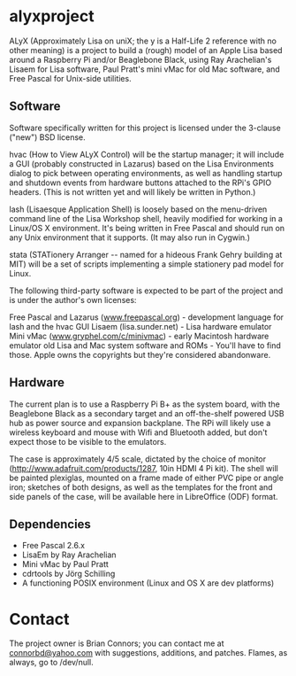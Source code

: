 alyxproject
===========

ALyX (Approximately Lisa on uniX; the y is a Half-Life 2 reference with no other meaning) is a project to build a (rough) model of an Apple Lisa based around a Raspberry Pi and/or Beaglebone Black, using Ray Arachelian's Lisaem for Lisa software, Paul Pratt's mini vMac for old Mac software, and Free Pascal for Unix-side utilities.

Software
--------

Software specifically written for this project is licensed under the 3-clause ("new") BSD license. 

hvac (How to View ALyX Control) will be the startup manager; it will include a GUI (probably constructed in Lazarus) based on the Lisa Environments dialog to pick between operating environments, as well as handling startup and shutdown events from hardware buttons attached to the RPi's GPIO headers. (This is not written yet and will likely be written in Python.)

lash (Lisaesque Application Shell) is loosely based on the menu-driven command line of the Lisa Workshop shell, heavily modified for working in a Linux/OS X environment. It's being written in Free Pascal and should run on any Unix environment that it supports. (It may also run in Cygwin.)

stata (STATionery Arranger -- named for a hideous Frank Gehry building at MIT) will be a set of scripts implementing a simple stationery pad model for Linux.

The following third-party software is expected to be part of the project and is under the author's own licenses:

Free Pascal and Lazarus (www.freepascal.org) - development language for lash and the hvac GUI
Lisaem (lisa.sunder.net) - Lisa hardware emulator
Mini vMac (www.gryphel.com/c/minivmac) - early Macintosh hardware emulator
old Lisa and Mac system software and ROMs - You'll have to find those. Apple owns the copyrights but they're considered abandonware.

Hardware
--------

The current plan is to use a Raspberry Pi B+ as the system board, with the Beaglebone Black as a secondary target and an off-the-shelf powered USB hub as power source and expansion backplane. The RPi will likely use a wireless keyboard and mouse with Wifi and Bluetooth added, but don't expect those to be visible to the emulators. 

The case is approximately 4/5 scale, dictated by the choice of monitor (http://www.adafruit.com/products/1287, 10in HDMI 4 Pi kit). The shell will be painted plexiglas, mounted on a frame made of either PVC pipe or angle iron; sketches of both designs, as well as the templates for the front and side panels of the case, will be available here in LibreOffice (ODF) format. 

Dependencies
------------

* Free Pascal 2.6.x
* LisaEm by Ray Arachelian
* Mini vMac by Paul Pratt
* cdrtools by Jörg Schilling
* A functioning POSIX environment (Linux and OS X are dev platforms)

Contact
=======
The project owner is Brian Connors; you can contact me at connorbd@yahoo.com with suggestions, additions, and patches. Flames, as always, go to /dev/null.
